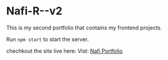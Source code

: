 # Nafi-R--v2
This is my second portfolio that contains my frontend projects.

Run `npm start` to start the server.

chechkout the site live here: Vist: [Nafi Portfolio](https://nafi-v2.web.app/)
